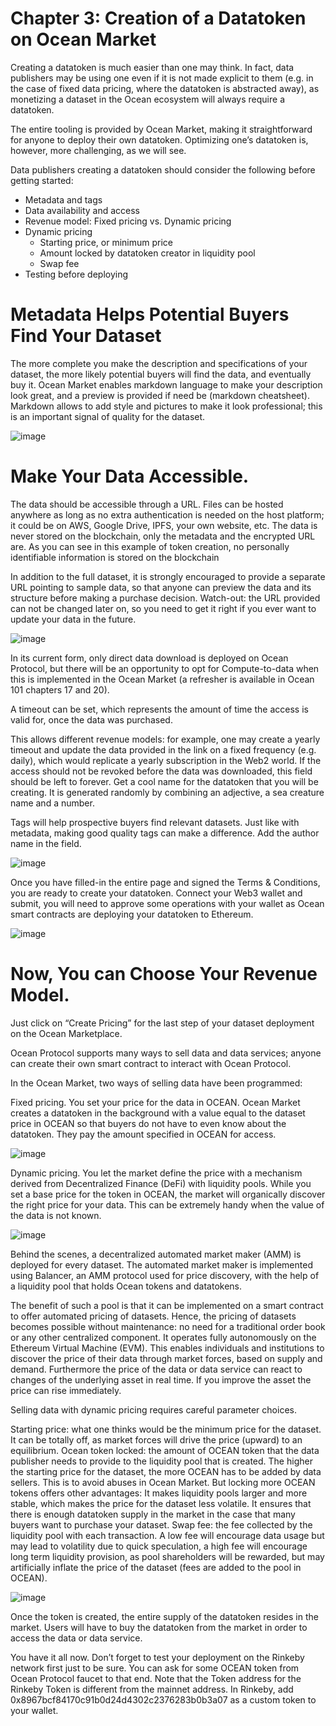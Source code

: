 # Chapter 3: Creation of a Datatoken on Ocean Market

Creating a datatoken is much easier than one may think. In fact, data publishers may be using one even if it is not made explicit to them
(e.g. in the case of fixed data pricing, where the datatoken is abstracted away), as monetizing a dataset in the Ocean ecosystem will always require a datatoken.

The entire tooling is provided by Ocean Market, making it straightforward for anyone to deploy their own datatoken. Optimizing one’s datatoken is, however,
more challenging, as we will see.

Data publishers creating a datatoken should consider the following before getting started:

- Metadata and tags
- Data availability and access
- Revenue model: Fixed pricing vs. Dynamic pricing
- Dynamic pricing
  - Starting price, or minimum price
  - Amount locked by datatoken creator in liquidity pool
  - Swap fee
- Testing before deploying

# Metadata Helps Potential Buyers Find Your Dataset
The more complete you make the description and specifications of your dataset, the more likely potential buyers will find the data, and eventually buy it.
Ocean Market enables markdown language to make your description look great, and a preview is provided if need be (markdown cheatsheet).
Markdown allows to add style and pictures to make it look professional; this is an important signal of quality for the dataset.

![image](https://user-images.githubusercontent.com/110959584/196006704-fe8cd6e7-270b-40a5-84c0-a102071a3443.png)

# Make Your Data Accessible.
The data should be accessible through a URL. Files can be hosted anywhere as long as no extra authentication
is needed on the host platform; it could be on AWS, Google Drive, IPFS, your own website, etc. The data is never stored on the blockchain,
only the metadata and the encrypted URL are. As you can see in this example of token creation, no personally identifiable information is stored on the blockchain

In addition to the full dataset, it is strongly encouraged to provide a separate URL pointing to sample data, so that anyone can preview the
data and its structure before making a purchase decision. Watch-out: the URL provided can not be changed later on, so you need to get it right if
you ever want to update your data in the future.

![image](https://user-images.githubusercontent.com/110959584/196006713-ee7ce312-63ca-410c-8809-49bfee4d8dfb.png)

In its current form, only direct data download is deployed on Ocean Protocol, but there will be an opportunity to opt for Compute-to-data when this
is implemented in the Ocean Market (a refresher is available in Ocean 101 chapters 17 and 20).

A timeout can be set, which represents the amount of time the access is valid for, once the data was purchased.

This allows different revenue models: for example, one may create a yearly timeout and update the data provided in the link on a fixed frequency (e.g. daily),
which would replicate a yearly subscription in the Web2 world.
If the access should not be revoked before the data was downloaded, this field should be left to forever.
Get a cool name for the datatoken that you will be creating. It is generated randomly by combining an adjective, a sea creature name and a number.

Tags will help prospective buyers find relevant datasets. Just like with metadata, making good quality tags can make a difference. Add the author name in the field.

![image](https://user-images.githubusercontent.com/110959584/196006727-71f0493b-56bd-46e5-b554-788583318d54.png)

Once you have filled-in the entire page and signed the Terms & Conditions, you are ready to create your datatoken. Connect your Web3 wallet and submit,
you will need to approve some operations with your wallet as Ocean smart contracts are deploying your datatoken to Ethereum.

![image](https://user-images.githubusercontent.com/110959584/196006732-6645bdf5-1c04-4887-8c81-53e897e991e6.png)

# Now, You can Choose Your Revenue Model.
Just click on “Create Pricing” for the last step of your dataset deployment on the Ocean Marketplace.

Ocean Protocol supports many ways to sell data and data services; anyone can create their own smart contract to interact with Ocean Protocol.

In the Ocean Market, two ways of selling data have been programmed:

Fixed pricing. You set your price for the data in OCEAN. Ocean Market creates a datatoken in the background with a value equal to the dataset
price in OCEAN so that buyers do not have to even know about the datatoken. They pay the amount specified in OCEAN for access.

![image](https://user-images.githubusercontent.com/110959584/196006746-23383a54-a5ca-4cb5-a1d5-acbab4e0257f.png)

Dynamic pricing. You let the market define the price with a mechanism derived from Decentralized Finance (DeFi) with liquidity pools.
While you set a base price for the token in OCEAN, the market will organically discover the right price for your data. This can be extremely handy when the
value of the data is not known.

![image](https://user-images.githubusercontent.com/110959584/196006791-49354671-6234-4b3c-aae3-958f7f116ce9.png)

Behind the scenes, a decentralized automated market maker (AMM) is deployed for every dataset. The automated market maker is implemented using Balancer,
an AMM protocol used for price discovery, with the help of a liquidity pool that holds Ocean tokens and datatokens.

The benefit of such a pool is that it can be implemented on a smart contract to offer automated pricing of datasets. Hence, the pricing of datasets becomes
possible without maintenance: no need for a traditional order book or any other centralized component. It operates fully autonomously on the Ethereum Virtual Machine (EVM). This enables individuals and institutions to discover the price of their data through market forces, based on supply and demand. Furthermore the price of the data or data service can react to changes of the underlying asset in real time. If you improve the asset the price can rise immediately.

Selling data with dynamic pricing requires careful parameter choices.

Starting price: what one thinks would be the minimum price for the dataset. It can be totally off, as market forces will drive the price (upward) to an equilibrium.
Ocean token locked: the amount of OCEAN token that the data publisher needs to provide to the liquidity pool that is created. The higher the starting price for the
dataset, the more OCEAN has to be added by data sellers. This is to avoid abuses in Ocean Market. But locking more OCEAN tokens offers other advantages:
It makes liquidity pools larger and more stable, which makes the price for the dataset less volatile.
It ensures that there is enough datatoken supply in the market in the case that many buyers want to purchase your dataset.
Swap fee: the fee collected by the liquidity pool with each transaction. A low fee will encourage data usage but may lead to volatility due to quick speculation, a
high fee will encourage long term liquidity provision, as pool shareholders will be rewarded, but may artificially inflate the price of the dataset
(fees are added to the pool in OCEAN).

![image](https://user-images.githubusercontent.com/110959584/196006806-09a710d9-f9c5-41b3-80da-c0d7fafd6b14.png)

Once the token is created, the entire supply of the datatoken resides in the market. Users will have to buy the datatoken from the market in order to access the
data or data service.

You have it all now. Don’t forget to test your deployment on the Rinkeby network first just to be sure. You can ask for some OCEAN token from Ocean Protocol
faucet to that end. Note that the Token address for the Rinkeby Token is different from the mainnet address. In Rinkeby,
add 0x8967bcf84170c91b0d24d4302c2376283b0b3a07 as a custom token to your wallet.

